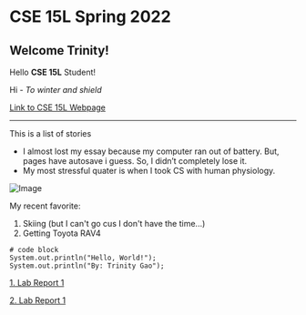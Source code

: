 # CSE 15L Spring 2022

## Welcome Trinity!

Hello **CSE 15L** Student!

Hi - *To winter and shield*

[Link to CSE 15L Webpage](https://trinnnn.github.io/CSE-15l/)

---

This is a list of stories
* I almost lost my essay because my computer ran out of battery. But, pages have autosave i guess. So, I didn’t completely lose it. 
* My most stressful quater is when I took CS with human physiology.

![Image](https://snowbrains.com/wp-content/uploads/2020/12/IMG_9795-min-scaled.jpg)

My recent favorite:
1. Skiing (but I can't go cus I don't have the time...)
1. Getting Toyota RAV4

```
# code block
System.out.println("Hello, World!");
System.out.println("By: Trinity Gao");
```

[1. Lab Report 1](lab-report-1-week-2.html)

[2. Lab Report 1](https://trinnnn.github.io/<your-lab-reports-repo>/lab-report-1-week-2.html)

